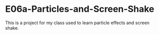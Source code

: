 # E06a-Particles-and-Screen-Shake

This is a project for my class used to learn particle effects and screen shake.
